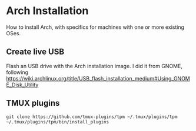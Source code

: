 # Arch Installation

How to install Arch, with specifics for machines with one or more existing OSes.

## Create live USB

Flash an USB drive with the Arch installation image. I did it from GNOME, following https://wiki.archlinux.org/title/USB_flash_installation_medium#Using_GNOME_Disk_Utility

## TMUX plugins

```
git clone https://github.com/tmux-plugins/tpm ~/.tmux/plugins/tpm
~/.tmux/plugins/tpm/bin/install_plugins
```
